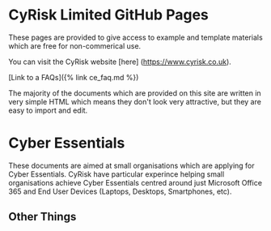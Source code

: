 CyRisk Limited GitHub Pages
===========================
These pages are provided to give access to example and template materials which are free for non-commerical use.

You can visit the CyRisk website [here] (https://www.cyrisk.co.uk).

[Link to a FAQs]({% link ce_faq.md %})

The majority of the documents which are provided on this site are written in very simple HTML which means they don't look very attractive, but they are easy to import and edit.

Cyber Essentials
================
These documents are aimed at small organisations which are applying for Cyber Essentials.
CyRisk have particular experince helping small organisations achieve Cyber Essentials centred around just Microsoft Office 365 and End User Devices (Laptops, Desktops, Smartphones, etc).

Other Things
-----
